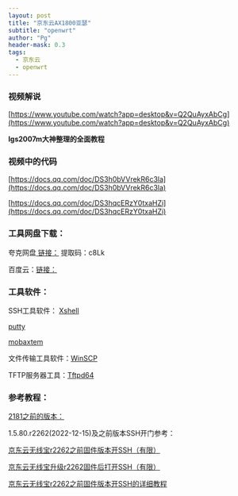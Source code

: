 ```yaml
---
layout: post
title: "京东云AX1800亚瑟"
subtitle: "openwrt"
author: "Pg"
header-mask: 0.3
tags:
  - 京东云
  - openwrt
---
```

  
### 视频解说
[https://www.youtube.com/watch?app=desktop&v=Q2QuAyxAbCg](https://www.youtube.com/watch?app=desktop&v=Q2QuAyxAbCg)  

**lgs2007m大神整理的全面教程**
### 视频中的代码
[https://docs.qq.com/doc/DS3h0bVVrekR6c3la](https://docs.qq.com/doc/DS3h0bVVrekR6c3la)  

[https://docs.qq.com/doc/DS3hqcERzY0txaHZi](https://docs.qq.com/doc/DS3hqcERzY0txaHZi)  
### 工具网盘下载：
夸克网盘[ 链接：](https://pan.quark.cn/s/4c1b300330a3)  提取码：c8Lk

百度云：[链接：](https://pan.baidu.com/s/1ixrC8Qlcys8_YZv12EYZiQ?pwd=mcx4)   
### 工具软件：
SSH工具软件：
[Xshell](https://pan.lanzoui.com/b0f19ry9g)   

[putty](https://www.423down.com/11333.html)  

[mobaxtem](https://mobaxterm.mobatek.net/download.html)  

文件传输工具软件：[WinSCP](https://www.ghxi.com/winscp.html) 

TFTP服务器工具：[Tftpd64](https://bitbucket.org/phjounin/tftpd64/downloads/tftpd64.464.zip) 
### 参考教程：
[2181之前的版本：](https://phyng.com/2024/05/05/ax1800-openwrt.html) 

1.5.80.r2262(2022-12-15)及之前版本SSH开门参考：

[京东云无线宝r2262之前固件版本开SSH（有限）](https://www.bilibili.com/read/cv21409975) 

[京东云无线宝升级r2262固件后打开SSH（有限）](https://www.bilibili.com/read/cv21907565) 

[京东云无线宝r2262之前固件版本开SSH的详细教程](https://mao.fan/article/72)  